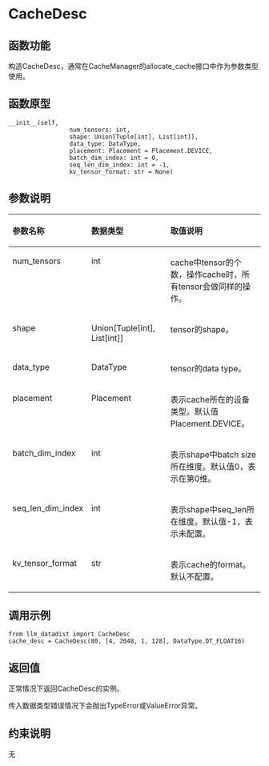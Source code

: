 # CacheDesc<a name="ZH-CN_TOPIC_0000002374412000"></a>

## 函数功能<a name="zh-cn_topic_0000001481404214_zh-cn_topic_0000001488949573_zh-cn_topic_0000001357384997_zh-cn_topic_0000001312399929_section3870635"></a>

构造CacheDesc，通常在CacheManager的allocate\_cache接口中作为参数类型使用。

## 函数原型<a name="zh-cn_topic_0000001481404214_zh-cn_topic_0000001488949573_zh-cn_topic_0000001357384997_zh-cn_topic_0000001312399929_section24431028171314"></a>

```
__init__(self,
                 num_tensors: int,
                 shape: Union[Tuple[int], List[int]],
                 data_type: DataType,
                 placement: Placement = Placement.DEVICE,
                 batch_dim_index: int = 0,
                 seq_len_dim_index: int = -1,
                 kv_tensor_format: str = None)
```

## 参数说明<a name="zh-cn_topic_0000001481404214_zh-cn_topic_0000001488949573_zh-cn_topic_0000001357384997_zh-cn_topic_0000001312399929_section34835721"></a>

<a name="zh-cn_topic_0000001417673572_zh-cn_topic_0000001359609816_table2051894852017"></a>
<table><thead align="left"><tr id="zh-cn_topic_0000001417673572_zh-cn_topic_0000001359609816_row4558174815206"><th class="cellrowborder" valign="top" width="22.220000000000002%" id="mcps1.1.4.1.1"><p id="zh-cn_topic_0000001417673572_zh-cn_topic_0000001359609816_p255884814201"><a name="zh-cn_topic_0000001417673572_zh-cn_topic_0000001359609816_p255884814201"></a><a name="zh-cn_topic_0000001417673572_zh-cn_topic_0000001359609816_p255884814201"></a><strong id="zh-cn_topic_0000001417673572_zh-cn_topic_0000001359609816_b145581148152018"><a name="zh-cn_topic_0000001417673572_zh-cn_topic_0000001359609816_b145581148152018"></a><a name="zh-cn_topic_0000001417673572_zh-cn_topic_0000001359609816_b145581148152018"></a>参数名称</strong></p>
</th>
<th class="cellrowborder" valign="top" width="35.89%" id="mcps1.1.4.1.2"><p id="zh-cn_topic_0000001417673572_zh-cn_topic_0000001359609816_p537710614477"><a name="zh-cn_topic_0000001417673572_zh-cn_topic_0000001359609816_p537710614477"></a><a name="zh-cn_topic_0000001417673572_zh-cn_topic_0000001359609816_p537710614477"></a>数据类型</p>
</th>
<th class="cellrowborder" valign="top" width="41.89%" id="mcps1.1.4.1.3"><p id="zh-cn_topic_0000001417673572_zh-cn_topic_0000001359609816_p14558184812200"><a name="zh-cn_topic_0000001417673572_zh-cn_topic_0000001359609816_p14558184812200"></a><a name="zh-cn_topic_0000001417673572_zh-cn_topic_0000001359609816_p14558184812200"></a><strong id="zh-cn_topic_0000001417673572_zh-cn_topic_0000001359609816_b19165651193118"><a name="zh-cn_topic_0000001417673572_zh-cn_topic_0000001359609816_b19165651193118"></a><a name="zh-cn_topic_0000001417673572_zh-cn_topic_0000001359609816_b19165651193118"></a>取值说明</strong></p>
</th>
</tr>
</thead>
<tbody><tr id="zh-cn_topic_0000001417673572_zh-cn_topic_0000001359609816_row35581048202018"><td class="cellrowborder" valign="top" width="22.220000000000002%" headers="mcps1.1.4.1.1 "><p id="p6621349454"><a name="p6621349454"></a><a name="p6621349454"></a>num_tensors</p>
</td>
<td class="cellrowborder" valign="top" width="35.89%" headers="mcps1.1.4.1.2 "><p id="p9541205974512"><a name="p9541205974512"></a><a name="p9541205974512"></a>int</p>
</td>
<td class="cellrowborder" valign="top" width="41.89%" headers="mcps1.1.4.1.3 "><p id="p7172700591"><a name="p7172700591"></a><a name="p7172700591"></a>cache中tensor的个数，操作cache时，所有tensor会做同样的操作。</p>
</td>
</tr>
<tr id="row99821205619"><td class="cellrowborder" valign="top" width="22.220000000000002%" headers="mcps1.1.4.1.1 "><p id="p1599201212562"><a name="p1599201212562"></a><a name="p1599201212562"></a>shape</p>
</td>
<td class="cellrowborder" valign="top" width="35.89%" headers="mcps1.1.4.1.2 "><p id="p149931218561"><a name="p149931218561"></a><a name="p149931218561"></a>Union[Tuple[int], List[int]]</p>
</td>
<td class="cellrowborder" valign="top" width="41.89%" headers="mcps1.1.4.1.3 "><p id="p09912124563"><a name="p09912124563"></a><a name="p09912124563"></a>tensor的shape。</p>
</td>
</tr>
<tr id="row426916171070"><td class="cellrowborder" valign="top" width="22.220000000000002%" headers="mcps1.1.4.1.1 "><p id="p226918171874"><a name="p226918171874"></a><a name="p226918171874"></a>data_type</p>
</td>
<td class="cellrowborder" valign="top" width="35.89%" headers="mcps1.1.4.1.2 "><p id="p42693171773"><a name="p42693171773"></a><a name="p42693171773"></a>DataType</a></p>
</td>
<td class="cellrowborder" valign="top" width="41.89%" headers="mcps1.1.4.1.3 "><p id="p12699171717"><a name="p12699171717"></a><a name="p12699171717"></a>tensor的data type。</p>
</td>
</tr>
<tr id="row1154353971415"><td class="cellrowborder" valign="top" width="22.220000000000002%" headers="mcps1.1.4.1.1 "><p id="p1854443991410"><a name="p1854443991410"></a><a name="p1854443991410"></a>placement</p>
</td>
<td class="cellrowborder" valign="top" width="35.89%" headers="mcps1.1.4.1.2 "><p id="p1754443931410"><a name="p1754443931410"></a><a name="p1754443931410"></a>Placement</a></p>
</td>
<td class="cellrowborder" valign="top" width="41.89%" headers="mcps1.1.4.1.3 "><p id="p854411394140"><a name="p854411394140"></a><a name="p854411394140"></a>表示cache所在的设备类型。默认值Placement.DEVICE。</p>
</td>
</tr>
<tr id="row114822046171413"><td class="cellrowborder" valign="top" width="22.220000000000002%" headers="mcps1.1.4.1.1 "><p id="p19482246151419"><a name="p19482246151419"></a><a name="p19482246151419"></a>batch_dim_index</p>
</td>
<td class="cellrowborder" valign="top" width="35.89%" headers="mcps1.1.4.1.2 "><p id="p1748212466145"><a name="p1748212466145"></a><a name="p1748212466145"></a>int</p>
</td>
<td class="cellrowborder" valign="top" width="41.89%" headers="mcps1.1.4.1.3 "><p id="p20482174617142"><a name="p20482174617142"></a><a name="p20482174617142"></a>表示shape中batch size所在维度。默认值0，表示在第0维。</p>
</td>
</tr>
<tr id="row58601250101412"><td class="cellrowborder" valign="top" width="22.220000000000002%" headers="mcps1.1.4.1.1 "><p id="p158601850111417"><a name="p158601850111417"></a><a name="p158601850111417"></a>seq_len_dim_index</p>
</td>
<td class="cellrowborder" valign="top" width="35.89%" headers="mcps1.1.4.1.2 "><p id="p20860135018148"><a name="p20860135018148"></a><a name="p20860135018148"></a>int</p>
</td>
<td class="cellrowborder" valign="top" width="41.89%" headers="mcps1.1.4.1.3 "><p id="p2860145051417"><a name="p2860145051417"></a><a name="p2860145051417"></a>表示shape中seq_len所在维度。默认值-1，表示未配置。</p>
</td>
</tr>
<tr id="row6134756181417"><td class="cellrowborder" valign="top" width="22.220000000000002%" headers="mcps1.1.4.1.1 "><p id="p513455610148"><a name="p513455610148"></a><a name="p513455610148"></a>kv_tensor_format</p>
</td>
<td class="cellrowborder" valign="top" width="35.89%" headers="mcps1.1.4.1.2 "><p id="p913412567144"><a name="p913412567144"></a><a name="p913412567144"></a>str</p>
</td>
<td class="cellrowborder" valign="top" width="41.89%" headers="mcps1.1.4.1.3 "><p id="p15134056161419"><a name="p15134056161419"></a><a name="p15134056161419"></a>表示cache的format。默认不配置。</p>
</td>
</tr>
</tbody>
</table>

## 调用示例<a name="section17821439839"></a>

```
from llm_datadist import CacheDesc
cache_desc = CacheDesc(80, [4, 2048, 1, 128], DataType.DT_FLOAT16)
```

## 返回值<a name="zh-cn_topic_0000001481404214_zh-cn_topic_0000001488949573_zh-cn_topic_0000001357384997_zh-cn_topic_0000001312399929_section45086037"></a>

正常情况下返回CacheDesc的实例。

传入数据类型错误情况下会抛出TypeError或ValueError异常。

## 约束说明<a name="zh-cn_topic_0000001481404214_zh-cn_topic_0000001488949573_zh-cn_topic_0000001357384997_zh-cn_topic_0000001312399929_section28090371"></a>

无

